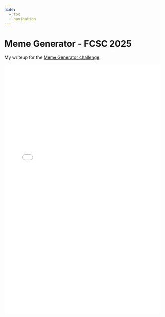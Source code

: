 ```yaml
---
hide:
  - toc
  - navigation
---
```


# Meme Generator - FCSC 2025

My writeup for the [Meme Generator challenge](https://hackropole.fr/fr/challenges/web/fcsc2025-web-meme-generator/):


<embed src="/writeups/fcsc/meme-generator/QWU - Meme Generator.pdf" type="application/pdf" width="100%" height="800px" />
